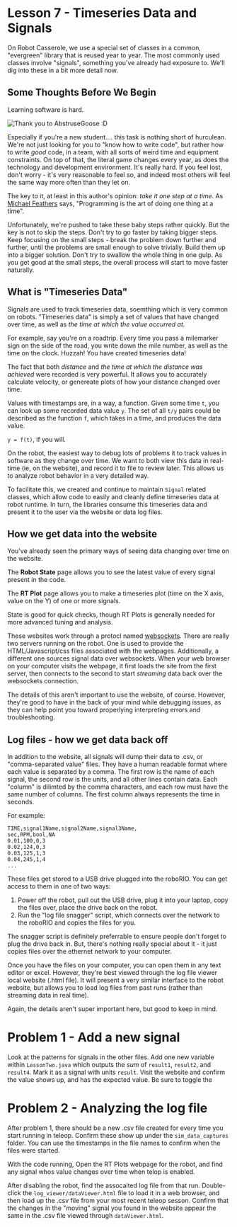 
# Lesson 7 - Timeseries Data and Signals

On Robot Casserole, we use a special set of classes in a common, "evergreen" library that is reused year to year. The most commonly used classes involve "signals", something you've already had exposure to. We'll dig into these in a bit more detail now.

## Some Thoughts Before We Begin

Learning software is hard.

![Thank you to AbstruseGoose :D](https://abstrusegoose.com/strips/ars_longa_vita_brevis.png)

Especially if you're a new student.... this task is nothing short of hurculean. We're not just looking for you to "know how to write code", but rather how to write _good_ code, in a team, with all sorts of weird time and equipment constraints. On top of that, the literal game changes every year, as does the technology and development environment. It's really hard. If you feel lost, don't worry - it's very reasonable to feel so, and indeed most others will feel the same way more often than they let on.

The key to it, at least in this author's opinion: _take it one step at a time_. As [Michael Feathers](https://www.r7krecon.com/michael-feathers-bio) says, "Programming is the art of doing one thing at a time". 

Unfortunately, we're pushed to take these baby steps rather quickly. But the key is not to skip the steps. Don't try to go faster by taking bigger steps. Keep focusing on the small steps - break the problem down further and further, until the problems are small enough to solve trivially. Build them up into a bigger solution. Don't try to swallow the whole thing in one gulp. As you get good at the small steps, the overall process will start to move faster naturally.

## What is "Timeseries Data"

Signals are used to track timeseries data, soemthing which is very common on robots. "Timeseries data" is simply a set of values that have changed over time, as well as _the time at which the value occurred at_. 

For example, say you're on a roadtrip. Every time you pass a milemarker sign on the side of the road, you write down the mile number, as well as the time on the clock. Huzzah! You have created timeseries data!

The fact that both _distance_ and _the time at which the distance was achieved_ were recorded is very powerful. It allows you to accurately calculate velocity, or genereate plots of how your distance changed over time. 

Values with timestamps are, in a way, a function. Given some time `t`, you can look up some recorded data value `y`. The set of all `t/y` pairs could be described as the function `f`, which takes in a time, and produces the data value.

`y = f(t)`, if you will.

On the robot, the easiest way to debug lots of problems it to track values in software as they change over time. We want to both view this data in real-time (ie, on the website), and record it to file to review later. This allows us to analyze robot behavior in a very detailed way.

To facilitate this, we created and continue to maintain `Signal` related classes, which allow code to easily and cleanly define timeseries data at robot runtime. In turn, the libraries consume this timeseries data and present it to the user via the website or data log files.

## How we get data into the website

You've already seen the primary ways of seeing data changing over time on the website.

The **Robot State** page allows you to see the latest value of every signal present in the code.

The **RT Plot** page allows you to make a timeseries plot (time on the X axis, value on the Y) of one or more signals. 

State is good for quick checks, though RT Plots is generally needed for more advanced tuning and analysis.

These websites work through a protocl named [websockets](https://en.wikipedia.org/wiki/WebSocket). There are really two servers running on the robot. One is used to provide the HTML/Javascript/css files associated with the webpages. Additionally, a different one sources signal data over websockets. When your web browser on your computer visits the webpage, it first loads the site from the first server, then connects to the second to start _streaming_ data back over the websockets connection. 

The details of this aren't important to use the website, of course. However, they're good to have in the back of your mind while debugging issues, as they can help point you toward properlying interpreting errors and troubleshooting.

## Log files - how we get data back off

In addition to the website, all signals will dump their data to .csv, or "comma-separated value" files. They have a human readable format where each value is separated by a comma. The first row is the name of each signal, the second row is the units, and all other lines contain data. Each "column" is dilimted by the comma characters, and each row must have the same number of columns. The first column always represents the time in seconds.

For example:

```csv
TIME,signal1Name,signal2Name,signal3Name,
sec,RPM,bool,NA
0.01,100,0,3
0.02,124,0,3
0.03,125,1,3
0.04,245,1,4
...
```

These files get stored to a USB drive plugged into the roboRIO. You can get access to them in one of two ways:

1) Power off the robot, pull out the USB drive, plug it into your laptop, copy the files over, place the drive back on the robot.
2) Run the "log file snagger" script, which connects over the network to the roboRIO and copies the files for you.

The snagger script is definitely preferrable to ensure people don't forget to plug the drive back in. But, there's nothing really special about it - it just copies files over the ethernet network to your computer.

Once you have the files on your computer, you can open them in any text editor or excel. However, they're best viewed through the log file viewer local website (.html file). It will present a very similar interface to the robot website, but allows you to load log files from past runs (rather than streaming data in real time).

Again, the details aren't super important here, but good to keep in mind.

# Problem 1 - Add a new signal

Look at the patterns for signals in the other files. Add one new variable within `LessonTwo.java` which outputs the _sum_ of `result1`, `result2`, and `result4`. Mark it as a signal with units `result`. Visit the website and confirm the value shows up, and has the expected value. Be sure to toggle the 

# Problem 2 - Analyzing the log file

After problem 1, there should be a new .csv file created for every time you start running in teleop. Confirm these show up under the `sim_data_captures` folder. You can use the timestamps in the file names to confirm when the files were started.

With the code running, Open the RT Plots webpage for the robot, and find any signal whos value changes over time when telop is enabled.

After disabling the robot, find the assocaited log file from that run. Double-click the `log_viewer/dataViewer.html` file to load it in a web browser, and then load up the .csv file from your most recent teleop sesson. Confirm that the changes in the "moving" signal you found in the website appear the same in the .csv file viewed through `dataViewer.html`.

